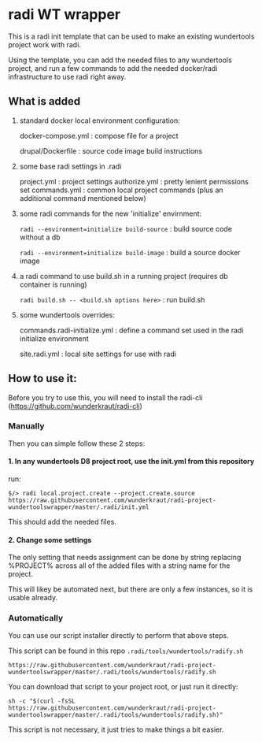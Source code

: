 # radi WT wrapper

This is a radi init template that can be used to make an existing wundertools
project work with radi.

Using the template, you can add the needed files to any wundertools project,
and run a few commands to add the needed docker/radi infrastructure to use
radi right away.

## What is added

1. standard docker local environment configuration:

   docker-compose.yml : compose file for a project

   drupal/Dockerfile : source code image build instructions

2. some base radi settings in .radi

    project.yml : project settings
    authorize.yml : pretty lenient permissions set
    commands.yml : common local project commands (plus an additional command mentioned below)

3. some radi commands for the new 'initialize' envirnment:

   `radi --environment=initialize build-source` : build source code without a db

   `radi --environment=initialize build-image` : build a source docker image

4. a radi command to use build.sh in a running project (requires db container is running)

   `radi build.sh -- <build.sh options here>` : run build.sh

5. some wundertools overrides:

   commands.radi-initialize.yml : define a command set used in the radi initialize environment

   site.radi.yml : local site settings for use with radi


## How to use it:

Before you try to use this, you will need to install the radi-cli (https://github.com/wunderkraut/radi-cli)

### Manually

Then you can simple follow these 2 steps:

#### 1. In any wundertools D8 project root, use the init.yml from this repository

run:

```
$/> radi local.project.create --project.create.source https://raw.githubusercontent.com/wunderkraut/radi-project-wundertoolswrapper/master/.radi/init.yml
```

This should add the needed files.

#### 2. Change some settings

The only setting that needs assignment can be done by string replacing %PROJECT% 
across all of the added files with a string name for the project.

This will likey be automated next, but there are only a few instances, so it is usable
already.

### Automatically

You can use our script installer directly to perform that above steps.

This script can be found in this repo `.radi/tools/wundertools/radify.sh`

`https://raw.githubusercontent.com/wunderkraut/radi-project-wundertoolswrapper/master/.radi/tools/wundertools/radify.sh`

You can download that script to your project root, or just run it directly:

```
sh -c "$(curl -fsSL https://raw.githubusercontent.com/wunderkraut/radi-project-wundertoolswrapper/master/.radi/tools/wundertools/radify.sh)"
```

This script is not necessary, it just tries to make things a bit easier.
